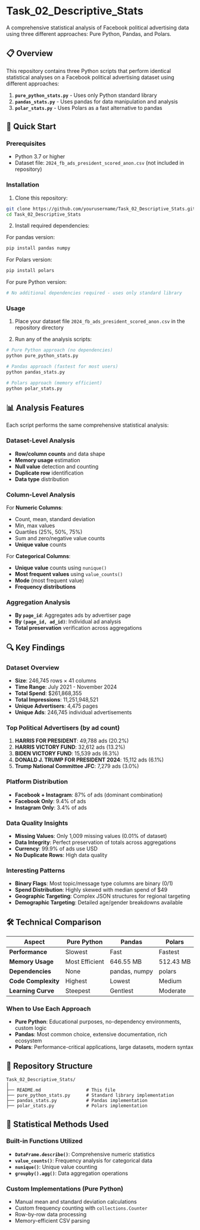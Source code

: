 # Task_02_Descriptive_Stats

A comprehensive statistical analysis of Facebook political advertising data using three different approaches: Pure Python, Pandas, and Polars.

## 📋 Overview

This repository contains three Python scripts that perform identical statistical analyses on a Facebook political advertising dataset using different approaches:

1. **`pure_python_stats.py`** - Uses only Python standard library
2. **`pandas_stats.py`** - Uses pandas for data manipulation and analysis  
3. **`polar_stats.py`** - Uses Polars as a fast alternative to pandas

## 🚀 Quick Start

### Prerequisites

- Python 3.7 or higher
- Dataset file: `2024_fb_ads_president_scored_anon.csv` (not included in repository)

### Installation

1. Clone this repository:
```bash
git clone https://github.com/yourusername/Task_02_Descriptive_Stats.git
cd Task_02_Descriptive_Stats
```

2. Install required dependencies:

For pandas version:
```bash
pip install pandas numpy
```

For Polars version:
```bash
pip install polars
```

For pure Python version:
```bash
# No additional dependencies required - uses only standard library
```
### Usage

1. Place your dataset file `2024_fb_ads_president_scored_anon.csv` in the repository directory

2. Run any of the analysis scripts:

```bash
# Pure Python approach (no dependencies)
python pure_python_stats.py

# Pandas approach (fastest for most users)
python pandas_stats.py

# Polars approach (memory efficient)
python polar_stats.py
```

## 📊 Analysis Features
Each script performs the same comprehensive statistical analysis:

### Dataset-Level Analysis
- **Row/column counts** and data shape
- **Memory usage** estimation
- **Null value** detection and counting
- **Duplicate row** identification
- **Data type** distribution

### Column-Level Analysis
For **Numeric Columns**:
- Count, mean, standard deviation
- Min, max values
- Quartiles (25%, 50%, 75%)
- Sum and zero/negative value counts
- **Unique value** counts

For **Categorical Columns**:
- **Unique value** counts using `nunique()`
- **Most frequent values** using `value_counts()`
- **Mode** (most frequent value)
- **Frequency distributions**

### Aggregation Analysis
- **By `page_id`**: Aggregates ads by advertiser page
- **By `(page_id, ad_id)`**: Individual ad analysis
- **Total preservation** verification across aggregations

## 🔍 Key Findings

### Dataset Overview
- **Size**: 246,745 rows × 41 columns
- **Time Range**: July 2021 - November 2024
- **Total Spend**: $261,868,355
- **Total Impressions**: 11,251,948,521
- **Unique Advertisers**: 4,475 pages
- **Unique Ads**: 246,745 individual advertisements

### Top Political Advertisers (by ad count)
1. **HARRIS FOR PRESIDENT**: 49,788 ads (20.2%)
2. **HARRIS VICTORY FUND**: 32,612 ads (13.2%)
3. **BIDEN VICTORY FUND**: 15,539 ads (6.3%)
4. **DONALD J. TRUMP FOR PRESIDENT 2024**: 15,112 ads (6.1%)
5. **Trump National Committee JFC**: 7,279 ads (3.0%)

### Platform Distribution
- **Facebook + Instagram**: 87% of ads (dominant combination)
- **Facebook Only**: 9.4% of ads
- **Instagram Only**: 3.4% of ads

### Data Quality Insights
- **Missing Values**: Only 1,009 missing values (0.01% of dataset)
- **Data Integrity**: Perfect preservation of totals across aggregations
- **Currency**: 99.9% of ads use USD
- **No Duplicate Rows**: High data quality

### Interesting Patterns
- **Binary Flags**: Most topic/message type columns are binary (0/1)
- **Spend Distribution**: Highly skewed with median spend of $49
- **Geographic Targeting**: Complex JSON structures for regional targeting
- **Demographic Targeting**: Detailed age/gender breakdowns available

## 🛠 Technical Comparison

| Aspect | Pure Python | Pandas | Polars |
|--------|-------------|--------|--------|
| **Performance** | Slowest | Fast | Fastest |
| **Memory Usage** | Most Efficient | 646.55 MB | 512.43 MB |
| **Dependencies** | None | pandas, numpy | polars |
| **Code Complexity** | Highest | Lowest | Medium |
| **Learning Curve** | Steepest | Gentlest | Moderate |

### When to Use Each Approach

- **Pure Python**: Educational purposes, no-dependency environments, custom logic
- **Pandas**: Most common choice, extensive documentation, rich ecosystem
- **Polars**: Performance-critical applications, large datasets, modern syntax

## 📁 Repository Structure

```
Task_02_Descriptive_Stats/
│
├── README.md                 # This file
├── pure_python_stats.py      # Standard library implementation
├── pandas_stats.py           # Pandas implementation  
├── polar_stats.py            # Polars implementation              
```

## 🔬 Statistical Methods Used

### Built-in Functions Utilized
- **`DataFrame.describe()`**: Comprehensive numeric statistics
- **`value_counts()`**: Frequency analysis for categorical data
- **`nunique()`**: Unique value counting
- **`groupby().agg()`**: Data aggregation operations

### Custom Implementations (Pure Python)
- Manual mean and standard deviation calculations
- Custom frequency counting with `collections.Counter`
- Row-by-row data processing
- Memory-efficient CSV parsing
